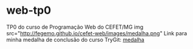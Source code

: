 # web-tp0
TP0 do curso de Programação Web do CEFET/MG
img src="http://fegemo.github.io/cefet-web/images/medalha.png"
Link para minha medalha de conclusão do curso TryGit:
<a href="https://www.codeschool.com/users/brucoletinha/badges/121">
  medalha
</a>

